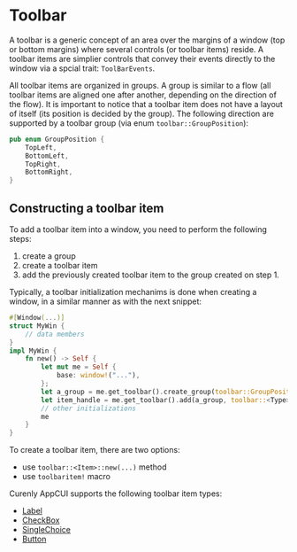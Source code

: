 # Toolbar

A toolbar is a generic concept of an area over the margins of a window (top or bottom margins) where several controls (or toolbar items) reside. A toolbar items are simplier controls that convey their events directly to the window via a spcial trait: `ToolBarEvents`. 

All toolbar items are organized in groups. A group is similar to a flow (all toolbar items are aligned one after another, depending on the direction of the flow). It is important to notice that a toolbar item does not have a layout of itself (its position is decided by the group). The following direction are supported by a toolbar group (via enum `toolbar::GroupPosition`):

```rs
pub enum GroupPosition {
    TopLeft,
    BottomLeft,
    TopRight,
    BottomRight,
}
```

## Constructing a toolbar item

To add a toolbar item into a window, you need to perform the following steps:
1. create a group
2. create a toolbar item
3. add the previously created toolbar item to the group created on step 1.

Typically, a toolbar initialization mechanims is done when creating a window, in a similar manner as with the next snippet:
```rs
#[Window(...)]
struct MyWin {
    // data members
}
impl MyWin {
    fn new() -> Self {
        let mut me = Self {
            base: window!("..."),
        };
        let a_group = me.get_toolbar().create_group(toolbar::GroupPosition::<Value>);
        let item_handle = me.get_toolbar().add(a_group, toolbar::<Type>::new("..."));
        // other initializations
        me
    }
}
```

To create a toolbar item, there are two options:
* use `toolbar::<Item>::new(...)` method
* use `toolbaritem!` macro

Curenly AppCUI supports the following toolbar item types:
* [Label](toolbar-items/label.md)
* [CheckBox](toolbar-items/checkbox.md)
* [SingleChoice](toolbar-items/singlechoice.md)
* [Button](toolbar-items/button.md)
